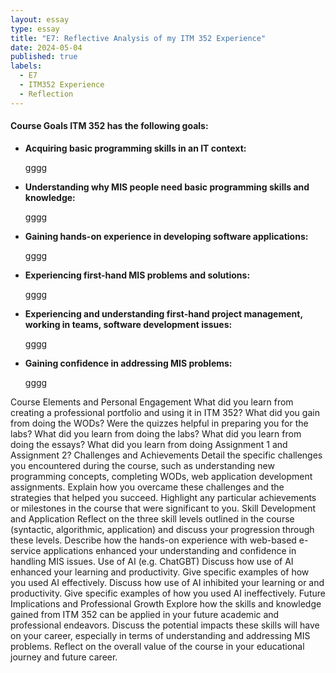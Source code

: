 ```yaml
---
layout: essay
type: essay
title: "E7: Reflective Analysis of my ITM 352 Experience"
date: 2024-05-04
published: true
labels:
  - E7
  - ITM352 Experience
  - Reflection
---
```


<h4>Course Goals ITM 352 has the following goals:</h4>
<ul>
  <li> 
    <b>Acquiring basic programming skills in an IT context:</b>
      <p>
        gggg
      </p>
  </li>

  <li> 
    <b>Understanding why MIS people need basic programming skills and knowledge:</b>
      <p>
        gggg
      </p>
  </li>

  <li> 
    <b>Gaining hands-on experience in developing software applications:</b>
      <p>
        gggg
      </p>
  </li>

  <li> 
    <b>Experiencing first-hand MIS problems and solutions:</b>
      <p>
        gggg
      </p>
  </li>

  <li> 
    <b>Experiencing and understanding first-hand project management, working in teams, software development issues:</b>
      <p>
        gggg
      </p>
  </li>

  <li> 
    <b>Gaining confidence in addressing MIS problems:</b>
      <p>
        gggg
      </p>
  </li>
</ul>


Course Elements and Personal Engagement
What did you learn from creating a professional portfolio and using it in ITM 352?
What did you gain from doing the WODs?
Were the quizzes helpful in preparing you for the labs?
What did you learn from doing the labs?
What did you learn from doing the essays?
What did you learn from doing Assignment 1 and Assignment 2?
Challenges and Achievements
Detail the specific challenges you encountered during the course, such as understanding new programming concepts, completing WODs, web application development assignments.
Explain how you overcame these challenges and the strategies that helped you succeed.
Highlight any particular achievements or milestones in the course that were significant to you.
Skill Development and Application
Reflect on the three skill levels outlined in the course (syntactic, algorithmic, application) and discuss your progression through these levels.
Describe how the hands-on experience with web-based e-service applications enhanced your understanding and confidence in handling MIS issues.
Use of AI (e.g. ChatGBT)
Discuss how use of AI enhanced your learning and productivity. Give specific examples of how you used AI effectively.
Discuss how use of AI inhibited your learning or and productivity. Give specific examples of how you used AI ineffectively.
Future Implications and Professional Growth
Explore how the skills and knowledge gained from ITM 352 can be applied in your future academic and professional endeavors.
Discuss the potential impacts these skills will have on your career, especially in terms of understanding and addressing MIS problems.
Reflect on the overall value of the course in your educational journey and future career.
